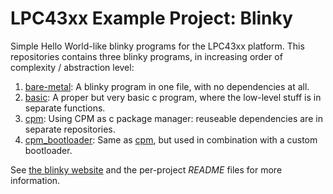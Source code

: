# LPC43xx Example Project: Blinky

Simple Hello World-like blinky programs for the LPC43xx platform.
This repositories contains three blinky programs, in increasing order of complexity / abstraction level:

1. [bare-metal](/bare-metal): A blinky program in one file, with no dependencies at all.
2. [basic](/basic): A proper but very basic c program, where the low-level stuff is in separate functions.
3. [cpm](/cpm/): Using CPM as c package manager: reuseable dependencies are in separate repositories.
3. [cpm_bootloader](/cpm_bootloader/): Same as [cpm](/cpm/), but used in combination with a custom bootloader.

See [the blinky website](https://blinky101.github.io/blinky_lpc43xx/) and the per-project *README* files for more information.
